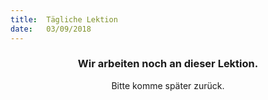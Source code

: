```yaml
---
title:  Tägliche Lektion
date:   03/09/2018
---
```


### <center>Wir arbeiten noch an dieser Lektion.</center>
<center>Bitte komme später zurück.</center>